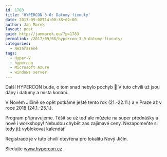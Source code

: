 ```yaml
---
id: 1783
title: 'HYPERCON 3.0: Datumy fixnuty'
date: 2017-09-08T14:00:38+02:00
author: Jan Marek
layout: post
guid: http://janmarek.eu/?p=1783
permalink: /2017/09/08/hypercon-3-0-datumy-fixnuty/
categories:
  - Nezařazené
tags:
  - Hyper-V
  - hypercon
  - Microsoft Azure
  - windows server
---
```

Další HYPERCON bude, o tom snad nebylo pochyb 🙂 V tuto chvíli už jsou dány i datumy a místa konání.

V Novém Jičině se opět potkáme ještě tento rok (21.-22.11.) a v Praze až v roce 2018 (24.1.-25.1.).

Program připravujeme. Těšit se už teď ale můžete na super přednášky a nově i workshopy! Nebudou chybět zas zajímavé ceny. Nezapomeňte si tedy již vyblokovat kalendář.

Registrace je v tuto chvíli otevřena pro lokalitu Nový Jičín.

Sledujte <a href="http://www.hypercon.cz" target="_blank" rel="noopener">www.hypercon.cz</a>

